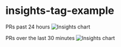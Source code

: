 # insights-tag-example

PRs past 24 hours
![Insights chart](https://insights-tag.herokuapp.com/prActivity.png?repo=levindixon/insights-tag-example&groupBy=day&period=5)


PRs over the last 30 minutes
![Insights chart](https://insights-tag.herokuapp.com/prActivity.png?repo=levindixon/insights-tag-example&groupBy=minute&period=30)
